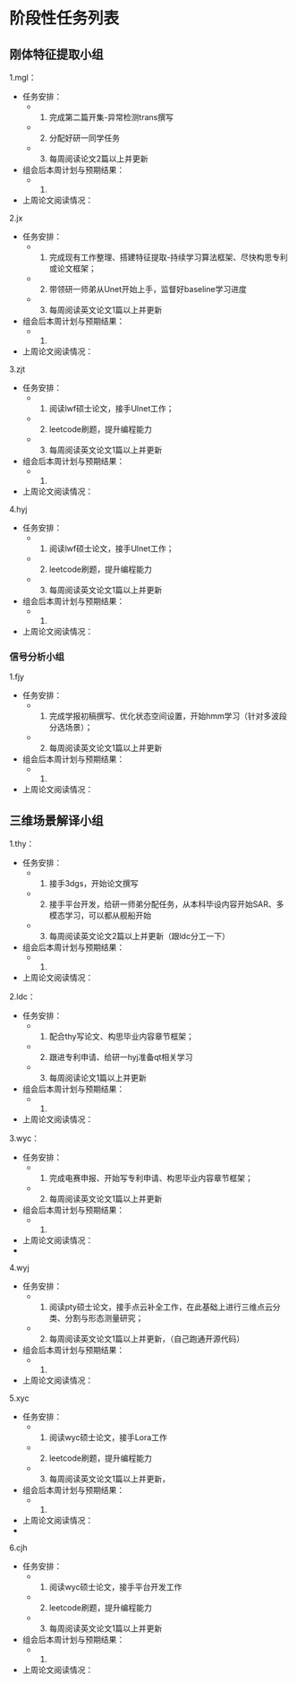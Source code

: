 # 阶段性任务列表
## 刚体特征提取小组
1.mgl：     
  - 任务安排：
    * 1. 完成第二篇开集-异常检测trans撰写
    * 2. 分配好研一同学任务
    * 3. 每周阅读论文2篇以上并更新
  - 组会后本周计划与预期结果：
     * 1. 
  - 上周论文阅读情况：

2.jx
  - 任务安排：
    * 1. 完成现有工作整理、搭建特征提取-持续学习算法框架、尽快构思专利或论文框架；
    * 2. 带领研一师弟从Unet开始上手，监督好baseline学习进度
    * 3. 每周阅读英文论文1篇以上并更新
  - 组会后本周计划与预期结果：
     * 1. 
  - 上周论文阅读情况：

3.zjt
  - 任务安排：
    * 1. 阅读lwf硕士论文，接手Ulnet工作；
    * 2. leetcode刷题，提升编程能力
    * 3. 每周阅读英文论文1篇以上并更新
  - 组会后本周计划与预期结果：
     * 1. 
  - 上周论文阅读情况：

4.hyj
  - 任务安排：
    * 1. 阅读lwf硕士论文，接手Ulnet工作；
    * 2. leetcode刷题，提升编程能力
    * 3. 每周阅读英文论文1篇以上并更新
  - 组会后本周计划与预期结果：
     * 1. 
  - 上周论文阅读情况：

### 信号分析小组
1.fjy
  - 任务安排：
    * 1. 完成学报初稿撰写、优化状态空间设置，开始hmm学习（针对多波段分选场景）；
    * 2. 每周阅读英文论文1篇以上并更新
  - 组会后本周计划与预期结果：
     * 1. 
  - 上周论文阅读情况：
    
## 三维场景解译小组
1.thy：   
  - 任务安排：
    * 1. 接手3dgs，开始论文撰写
    * 2. 接手平台开发，给研一师弟分配任务，从本科毕设内容开始SAR、多模态学习，可以都从舰船开始
    * 3. 每周阅读英文论文2篇以上并更新（跟ldc分工一下）
  - 组会后本周计划与预期结果：
     * 1. 
  - 上周论文阅读情况：

2.ldc：      
  - 任务安排：
    * 1. 配合thy写论文、构思毕业内容章节框架； 
    * 2. 跟进专利申请、给研一hyj准备qt相关学习
    * 3. 每周阅读论文1篇以上并更新
  - 组会后本周计划与预期结果：
     * 1. 
  - 上周论文阅读情况：

3.wyc：  
  - 任务安排：
    * 1. 完成电赛申报、开始写专利申请、构思毕业内容章节框架；
    * 2. 每周阅读英文论文1篇以上并更新
  - 组会后本周计划与预期结果：
     * 1. 
  - 上周论文阅读情况：
  - 
4.wyj
  - 任务安排：
    * 1. 阅读pty硕士论文，接手点云补全工作，在此基础上进行三维点云分类、分割与形态测量研究；
    * 2. 每周阅读英文论文1篇以上并更新，（自己跑通开源代码）
  - 组会后本周计划与预期结果：
     * 1. 
  - 上周论文阅读情况：

5.xyc
  - 任务安排：
    * 1. 阅读wyc硕士论文，接手Lora工作
    * 2. leetcode刷题，提升编程能力
    * 3. 每周阅读英文论文1篇以上并更新，
  - 组会后本周计划与预期结果：
     * 1. 
  - 上周论文阅读情况：
  - 
6.cjh
  - 任务安排：
    * 1. 阅读wyc硕士论文，接手平台开发工作
    * 2. leetcode刷题，提升编程能力
    * 3. 每周阅读英文论文1篇以上并更新
  - 组会后本周计划与预期结果：
     * 1. 
  - 上周论文阅读情况：






